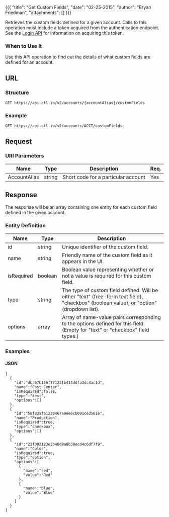 {{{
  "title": "Get Custom Fields",
  "date": "02-25-2015",
  "author": "Bryan Friedman",
  "attachments": []
}}}

Retrieves the custom fields defined for a given account. Calls to this operation must include a token acquired from the authentication endpoint. See the <a href="/api-docs/v2#authentication-login">Login API</a> for information on acquiring this token.

### When to Use It

Use this API operation to find out the details of what custom fields are defined for an account.

## URL

### Structure

    GET https://api.ctl.io/v2/accounts/{accountAlias}/customFields

### Example

    GET https://api.ctl.io/v2/accounts/ACCT/customFields

## Request

### URI Parameters

<table>
  <thead>
    <tr>
      <th>Name</th>
      <th>Type</th>
      <th>Description</th>
      <th>Req.</th>
    </tr>
  </thead>
  <tbody>
    <tr>
      <td>AccountAlias</td>
      <td>string</td>
      <td>Short code for a particular account</td>
      <td>Yes</td>
    </tr>
  </tbody>
</table>

## Response

The response will be an array containing one entity for each custom field defined in the given account.

### Entity Definition

<table>
  <thead>
    <tr>
      <th>Name</th>
      <th>Type</th>
      <th>Description</th>
    </tr>
  </thead>
  <tbody>
    <tr>
      <td>id</td>
      <td>string</td>
      <td>Unique identifier of the custom field.</td>
    </tr>
    <tr>
      <td>name</td>
      <td>string</td>
      <td>Friendly name of the custom field as it appears in the UI.</td>
    </tr>
    <tr>
      <td>isRequired</td>
      <td>boolean</td>
      <td>Boolean value representing whether or not a value is required for this custom field.</td>
    </tr>
    <tr>
      <td>type</td>
      <td>string</td>
      <td>The type of custom field defined. Will be either "text" (free-form text field), "checkbox" (boolean value), or "option" (dropdown list).</td>
    </tr>
    <tr>
      <td>options</td>
      <td>array</td>
      <td>Array of name-value pairs corresponding to the options defined for this field. (Empty for "text" or "checkbox" field types.)</td>
    </tr>
  </tbody>
</table>

### Examples

#### JSON

    [
      {
        "id":"dba67b156f77123fb413ddfa3dc4ac1d",
        "name":"Cost Center",
        "isRequired":false,
        "type":"text",
        "options":[]
      },
      {
        "id":"58f83af6123846769ee6cb091ce3561e",
        "name":"Production",
        "isRequired":true,
        "type":"checkbox",
        "options":[]
      },
      {
        "id":"22f002123e3b46d9a8b38ecd4c6df7f9",
        "name":"Color",
        "isRequired":true,
        "type":"option",
        "options":[
          {
            "name":"red",
            "value":"Red"
          },
          {
            "name":"blue",
            "value":"Blue"
          }
        ]
      }
    ]
